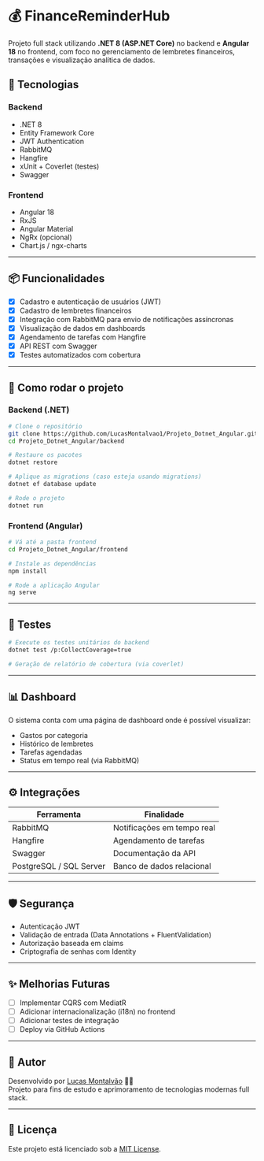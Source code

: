 
# 💰 FinanceReminderHub

Projeto full stack utilizando **.NET 8 (ASP.NET Core)** no backend e **Angular 18** no frontend, com foco no gerenciamento de lembretes financeiros, transações e visualização analítica de dados.

## 🚀 Tecnologias

### Backend
- .NET 8
- Entity Framework Core
- JWT Authentication
- RabbitMQ
- Hangfire
- xUnit + Coverlet (testes)
- Swagger

### Frontend
- Angular 18
- RxJS
- Angular Material
- NgRx (opcional)
- Chart.js / ngx-charts

---

## 📦 Funcionalidades

- [x] Cadastro e autenticação de usuários (JWT)
- [x] Cadastro de lembretes financeiros
- [x] Integração com RabbitMQ para envio de notificações assíncronas
- [x] Visualização de dados em dashboards
- [x] Agendamento de tarefas com Hangfire
- [x] API REST com Swagger
- [x] Testes automatizados com cobertura

---

## 🔧 Como rodar o projeto

### Backend (.NET)
```bash
# Clone o repositório
git clone https://github.com/LucasMontalvao1/Projeto_Dotnet_Angular.git
cd Projeto_Dotnet_Angular/backend

# Restaure os pacotes
dotnet restore

# Aplique as migrations (caso esteja usando migrations)
dotnet ef database update

# Rode o projeto
dotnet run
```

### Frontend (Angular)
```bash
# Vá até a pasta frontend
cd Projeto_Dotnet_Angular/frontend

# Instale as dependências
npm install

# Rode a aplicação Angular
ng serve
```

---

## 🧪 Testes

```bash
# Execute os testes unitários do backend
dotnet test /p:CollectCoverage=true

# Geração de relatório de cobertura (via coverlet)
```

---

## 📊 Dashboard

O sistema conta com uma página de dashboard onde é possível visualizar:

- Gastos por categoria
- Histórico de lembretes
- Tarefas agendadas
- Status em tempo real (via RabbitMQ)

---

## ⚙️ Integrações

| Ferramenta  | Finalidade                     |
|-------------|--------------------------------|
| RabbitMQ    | Notificações em tempo real     |
| Hangfire    | Agendamento de tarefas         |
| Swagger     | Documentação da API            |
| PostgreSQL / SQL Server | Banco de dados relacional |

---

## 🛡 Segurança

- Autenticação JWT
- Validação de entrada (Data Annotations + FluentValidation)
- Autorização baseada em claims
- Criptografia de senhas com Identity

---

## ✨ Melhorias Futuras

- [ ] Implementar CQRS com MediatR
- [ ] Adicionar internacionalização (i18n) no frontend
- [ ] Adicionar testes de integração
- [ ] Deploy via GitHub Actions

---

## 🧠 Autor

Desenvolvido por [Lucas Montalvão](https://github.com/LucasMontalvao1) 👨‍💻  
Projeto para fins de estudo e aprimoramento de tecnologias modernas full stack.

---

## 📄 Licença

Este projeto está licenciado sob a [MIT License](LICENSE).

